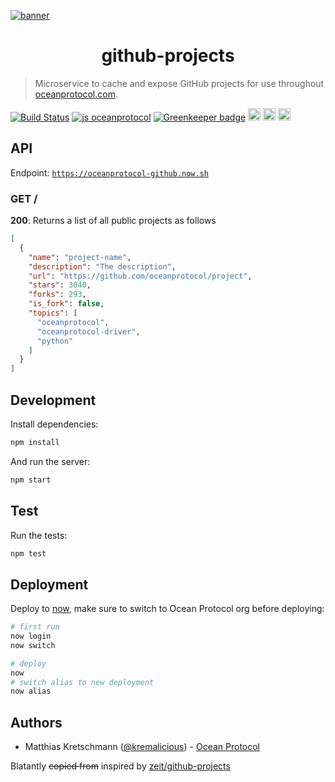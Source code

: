 [![banner](https://raw.githubusercontent.com/oceanprotocol/art/master/github/repo-banner%402x.png)](https://oceanprotocol.com)

<h1 align="center">github-projects</h1>

> Microservice to cache and expose GitHub projects for use throughout [oceanprotocol.com](https://oceanprotocol.com).

[![Build Status](https://travis-ci.com/oceanprotocol/github-projects.svg?branch=master)](https://travis-ci.com/oceanprotocol/github-projects)
[![js oceanprotocol](https://img.shields.io/badge/js-oceanprotocol-7b1173.svg)](https://github.com/oceanprotocol/eslint-config-oceanprotocol)
[![Greenkeeper badge](https://badges.greenkeeper.io/oceanprotocol/github-projects.svg)](https://greenkeeper.io/)
<img src="http://forthebadge.com/images/badges/powered-by-electricity.svg" height="20"/>
<img src="http://forthebadge.com/images/badges/as-seen-on-tv.svg" height="20"/>
<img src="http://forthebadge.com/images/badges/uses-badges.svg" height="20"/>

## API

Endpoint: [`https://oceanprotocol-github.now.sh`](https://oceanprotocol-github.now.sh)

### GET /

**200**: Returns a list of all public projects as follows

```json
[
  {
    "name": "project-name",
    "description": "The description",
    "url": "https://github.com/oceanprotocol/project",
    "stars": 3040,
    "forks": 293,
    "is_fork": false,
    "topics": [
      "oceanprotocol",
      "oceanprotocol-driver",
      "python"
    ]
  }
]
```

## Development

Install dependencies:

```bash
npm install
```

And run the server:

```bash
npm start
```

## Test

Run the tests:

```bash
npm test
```

## Deployment

Deploy to [now](https://zeit.co/now), make sure to switch to Ocean Protocol org before deploying:

```bash
# first run
now login
now switch

# deploy
now
# switch alias to new deployment
now alias
```

## Authors

- Matthias Kretschmann ([@kremalicious](https://github.com/kremalicious)) - [Ocean Protocol](https://oceanprotocol.com)

Blatantly ~~copied from~~ inspired by [zeit/github-projects](https://github.com/zeit/github-projects)
